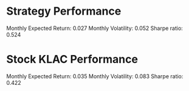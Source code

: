 # Strategy Performance
Monthly Expected Return: 0.027
Monthly Volatility: 0.052
Sharpe ratio: 0.524
# Stock KLAC Performance
Monthly Expected Return: 0.035
Monthly Volatility: 0.083
Sharpe ratio: 0.422
